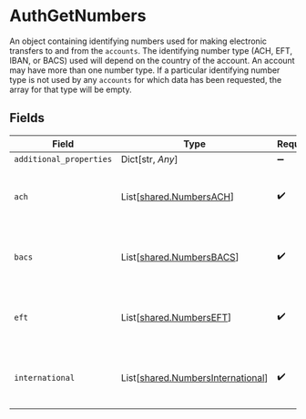 # AuthGetNumbers

An object containing identifying numbers used for making electronic transfers to and from the `accounts`. The identifying number type (ACH, EFT, IBAN, or BACS) used will depend on the country of the account. An account may have more than one number type. If a particular identifying number type is not used by any `accounts` for which data has been requested, the array for that type will be empty.


## Fields

| Field                                                                            | Type                                                                             | Required                                                                         | Description                                                                      |
| -------------------------------------------------------------------------------- | -------------------------------------------------------------------------------- | -------------------------------------------------------------------------------- | -------------------------------------------------------------------------------- |
| `additional_properties`                                                          | Dict[str, *Any*]                                                                 | :heavy_minus_sign:                                                               | N/A                                                                              |
| `ach`                                                                            | List[[shared.NumbersACH](../../models/shared/numbersach.md)]                     | :heavy_check_mark:                                                               | An array of ACH numbers identifying accounts.                                    |
| `bacs`                                                                           | List[[shared.NumbersBACS](../../models/shared/numbersbacs.md)]                   | :heavy_check_mark:                                                               | An array of BACS numbers identifying accounts.                                   |
| `eft`                                                                            | List[[shared.NumbersEFT](../../models/shared/numberseft.md)]                     | :heavy_check_mark:                                                               | An array of EFT numbers identifying accounts.                                    |
| `international`                                                                  | List[[shared.NumbersInternational](../../models/shared/numbersinternational.md)] | :heavy_check_mark:                                                               | An array of IBAN numbers identifying accounts.                                   |